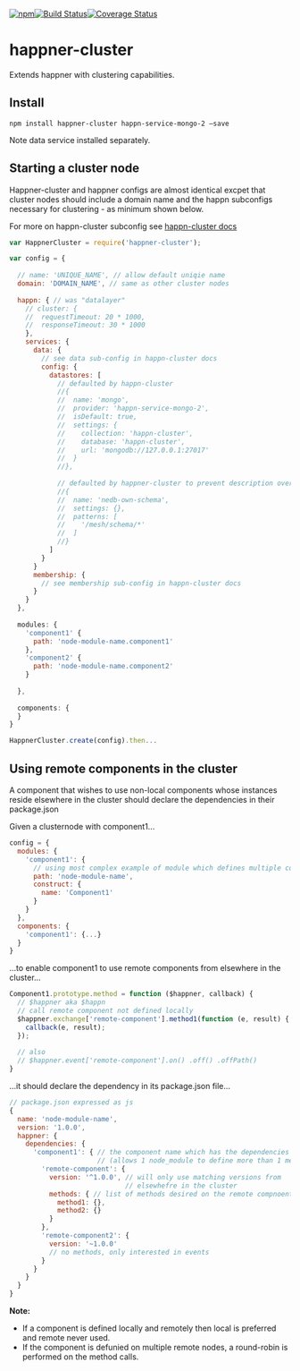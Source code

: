 [![npm](https://img.shields.io/npm/v/happner-cluster.svg)](https://www.npmjs.com/package/happner-cluster)[![Build Status](https://travis-ci.org/happner/happner-cluster.svg?branch=master)](https://travis-ci.org/happner/happner-cluster)[![Coverage Status](https://coveralls.io/repos/happner/happner-cluster/badge.svg?branch=master&service=github)](https://coveralls.io/github/happner/happner-cluster?branch=master)

# happner-cluster

Extends happner with clustering capabilities.

## Install

`npm install happner-cluster happn-service-mongo-2 —save`

Note data service installed separately.

## Starting a cluster node

Happner-cluster and happner configs are almost identical excpet that cluster nodes should include a domain name and the happn subconfigs necessary for clustering - as minimum shown below.

 For more on happn-cluster subconfig see [happn-cluster docs](https://github.com/happner/happn-cluster)

```javascript
var HappnerCluster = require('happner-cluster');

var config = {
  
  // name: 'UNIQUE_NAME', // allow default uniqie name
  domain: 'DOMAIN_NAME', // same as other cluster nodes
  
  happn: { // was "datalayer"
    // cluster: {
    //  requestTimeout: 20 * 1000,
    //  responseTimeout: 30 * 1000
    },
    services: {
      data: {
        // see data sub-config in happn-cluster docs
        config: {
          datastores: [
            // defaulted by happn-cluster
            //{
            //  name: 'mongo',
            //  provider: 'happn-service-mongo-2',
            //  isDefault: true,
            //  settings: {
            //    collection: 'happn-cluster',
            //    database: 'happn-cluster',
            //    url: 'mongodb://127.0.0.1:27017'
            //  }
            //},
            
            // defaulted by happner-cluster to prevent description overwrites in shared db
            //{
            //  name: 'nedb-own-schema',
            //  settings: {},
            //  patterns: [
            //    '/mesh/schema/*'
            //  ]
            //}
          ]
        }
      }
      membership: {
        // see membership sub-config in happn-cluster docs
      }
    }
  },
    
  modules: {
    'component1' {
      path: 'node-module-name.component1'  
    },
    'component2' {
      path: 'node-module-name.component2'  
    }
   
  },
    
  components: {
  }
}

HappnerCluster.create(config).then...
```

##  Using remote components in the cluster

A component that wishes to use non-local components whose instances reside elsewhere in the cluster should declare the dependencies in their package.json

Given a clusternode with component1...

```javascript
config = {
  modules: {
    'component1': {
      // using most complex example of module which defines multiple component classes
      path: 'node-module-name',
      construct: {
        name: 'Component1'
      }
    }
  },
  components: {
    'component1': {...}
  }
}
```

…to enable component1 to use remote components from elsewhere in the cluster...

```javascript
Component1.prototype.method = function ($happner, callback) {
  // $happner aka $happn
  // call remote component not defined locally
  $happner.exchange['remote-component'].method1(function (e, result) {
    callback(e, result);
  });
  
  // also
  // $happner.event['remote-component'].on() .off() .offPath()
}
```

…it should declare the dependency in its package.json file…

```javascript
// package.json expressed as js
{
  name: 'node-module-name',
  version: '1.0.0',
  happner: {
    dependencies: {
      'component1': { // the component name which has the dependencies
                      // (allows 1 node_module to define more than 1 mesh component class)
        'remote-component': {
          version: '^1.0.0', // will only use matching versions from 
                             // elsewhefre in the cluster
          methods: { // list of methods desired on the remote compnoent
            method1: {},
            method2: {}
          }
        },
        'remote-component2': {
          version: '~1.0.0'
          // no methods, only interested in events
        }
      }
    }
  }
}
```

__Note:__

* If a component is defined locally and remotely then local is preferred and remote never used.
* If the component is defunied on multiple remote nodes, a round-robin is performed on the method calls.

